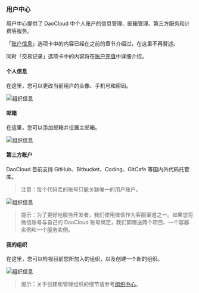 ### 用户中心

用户中心提供了 DaoCloud 中个人账户的信息管理、邮箱管理、第三方服务和计费等服务。

「[账户信息](account.md)」选项卡中的内容已经在之前的章节介绍过，在这里不再赘述。

同时「交易记录」选项卡中的内容将在[账户充值](payment.md)中详细介绍。

#### 个人信息

在这里，您可以更改当前用户的头像、手机号和密码。

![组织信息](/img/screenshots/features/profiles/user/info.png)

#### 邮箱

在这里，您可以添加邮箱并设置主邮箱。

![组织信息](/img/screenshots/features/profiles/user/email.png)

#### 第三方账户

DaoCloud 目前支持 GitHub、Bitbucket、Coding、GitCafe 等国内外代码托管库。

> 注意：每个代码库的账号只能关联唯一的用户账户。

![组织信息](/img/screenshots/features/profiles/user/third-party.png)

> 提示：为了更好地服务开发者，我们使用微信作为客服渠道之一。如果您将微信账号与自己的 DaoCloud 账号绑定，我们即赠送两个项目、一个容器实例和一个服务实例。

#### 我的组织

在这里，您可以检视目前您所加入的组织，以及创建一个新的组织。

![组织信息](/img/screenshots/features/profiles/user/organization.png)

> 提示：关于创建和管理组织的细节请参考[组织中心](organization.md)。

